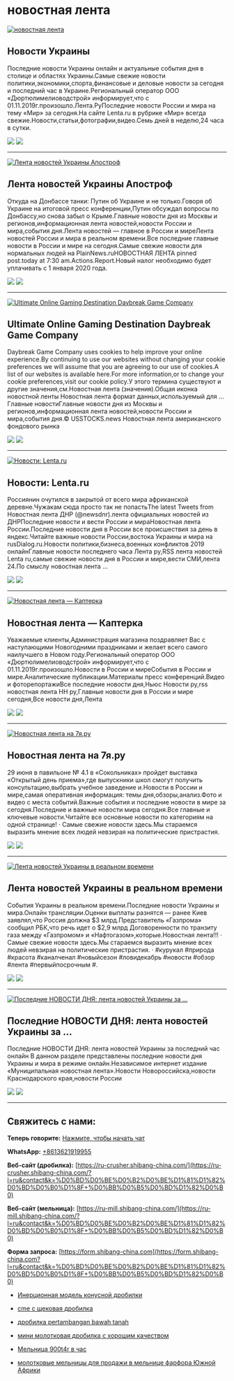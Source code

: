 # новостная лента

<a href="https://swt.shibang-china.com/?l=ru&img&k=%D0%BD%D0%BE%D0%B2%D0%BE%D1%81%D1%82%D0%BD%D0%B0%D1%8F+%D0%BB%D0%B5%D0%BD%D1%82%D0%B0" target="_blank">![новостная лента](http://static.shibang-china.com/all-800x300/885.jpg)</a>

## Новости Украины
Последние новости Украины онлайн и актуальные события дня в столице и областях Украины.Самые свежие новости политики,экономики,спорта,финансовые и деловые новости за сегодня и последний час в Украине.Региональный оператор ООО &#171;Дюртюлимелиоводстрой&#187; информирует,что с 01.11.2019г.произошло.Лента.РуПоследние новости России и мира на тему &#171;Мир&#187; за сегодня.На сайте Lenta.ru в рубрике &#171;Мир&#187; всегда свежие.Новости,статьи,фотографии,видео.Семь дней в неделю,24 часа в сутки.


<a href="https://whatsapp.shibangsoft.com/WhatsApp.php" target="_blank" title="WhatsApp">![](http://static.shibang-china.com/icon/whatsapp.png)</a> <a href="https://swt.shibang-china.com/?l=ru&icon&k=%D0%BD%D0%BE%D0%B2%D0%BE%D1%81%D1%82%D0%BD%D0%B0%D1%8F+%D0%BB%D0%B5%D0%BD%D1%82%D0%B0" target="_blank">![](http://static.shibang-china.com/icon/chat-ru.png)</a>

---

<a href="https://swt.shibang-china.com/?l=ru&img&k=%D0%BD%D0%BE%D0%B2%D0%BE%D1%81%D1%82%D0%BD%D0%B0%D1%8F+%D0%BB%D0%B5%D0%BD%D1%82%D0%B0" target="_blank">![Лента новостей Украины Апостроф](http://static.shibang-china.com/all-800x300/806.jpg)</a>

## Лента новостей Украины Апостроф
Откуда на Донбассе танки: Путин об Украине и не только.Говоря об Украине на итоговой пресс конференции,Путин обсуждал вопросы по Донбассу,но снова забыл о Крыме.Главные новости дня из Москвы и регионов,информационная лента новостей,новости России и мира,события дня.Лента новостей — главное в России и миреЛента новостей России и мира в реальном времени.Все последние главные новости в России и мире на сегодня.Самые свежие новости для нормальных людей на PlainNews.ruНОВОСТНАЯ ЛЕНТА pinned post.today at 7:30 am.Actions.Report.Новый налог необходимо будет уплачивать с 1 января 2020 года.


<a href="https://whatsapp.shibangsoft.com/WhatsApp.php" target="_blank" title="WhatsApp">![](http://static.shibang-china.com/icon/whatsapp.png)</a> <a href="https://swt.shibang-china.com/?l=ru&icon&k=%D0%BD%D0%BE%D0%B2%D0%BE%D1%81%D1%82%D0%BD%D0%B0%D1%8F+%D0%BB%D0%B5%D0%BD%D1%82%D0%B0" target="_blank">![](http://static.shibang-china.com/icon/chat-ru.png)</a>

---

<a href="https://swt.shibang-china.com/?l=ru&img&k=%D0%BD%D0%BE%D0%B2%D0%BE%D1%81%D1%82%D0%BD%D0%B0%D1%8F+%D0%BB%D0%B5%D0%BD%D1%82%D0%B0" target="_blank">![Ultimate Online Gaming Destination Daybreak Game Company](http://static.shibang-china.com/all-800x300/95.jpg)</a>

## Ultimate Online Gaming Destination Daybreak Game Company
Daybreak Game Company uses cookies to help improve your online experience.By continuing to use our websites without changing your cookie preferences we will assume that you are agreeing to our use of cookies.A list of our websites is available here.For more information,or to change your cookie preferences,visit our cookie policy.У этого термина существуют и другие значения,см.Новостная лента (значения).Общая иконка новостной ленты Новостная лента формат данных,используемый для …Главные новостиГлавные новости дня из Москвы и регионов,информационная лента новостей,новости России и мира,события дня.&#169; USSTOCKS.news Новостная лента американского фондового рынка


<a href="https://whatsapp.shibangsoft.com/WhatsApp.php" target="_blank" title="WhatsApp">![](http://static.shibang-china.com/icon/whatsapp.png)</a> <a href="https://swt.shibang-china.com/?l=ru&icon&k=%D0%BD%D0%BE%D0%B2%D0%BE%D1%81%D1%82%D0%BD%D0%B0%D1%8F+%D0%BB%D0%B5%D0%BD%D1%82%D0%B0" target="_blank">![](http://static.shibang-china.com/icon/chat-ru.png)</a>

---

<a href="https://swt.shibang-china.com/?l=ru&img&k=%D0%BD%D0%BE%D0%B2%D0%BE%D1%81%D1%82%D0%BD%D0%B0%D1%8F+%D0%BB%D0%B5%D0%BD%D1%82%D0%B0" target="_blank">![Новости: Lenta.ru](http://static.shibang-china.com/all-800x300/437.jpg)</a>

## Новости: Lenta.ru
Россиянин очутился в закрытой от всего мира африканской деревне.Чужакам сюда просто так не попастьThe latest Tweets from Новостная лента ДНР (@newsdnr).лента официальных новостей из ДНРПоследние новости и вести России и мираНовостная лента России.Последние новости дня в России все происшествия за день в яндекс.Читайте важные новости России,востока Украины и мира на rusDialog.ru.Новости политики,бизнеса,военных конфликтов 2019 онлайнГлавные новости последнего часа Лента ру,RSS лента новостей Lenta ru,самые свежие новости дня в России и мире,вести СМИ,лента 24.По смыслу новостная лента …


<a href="https://whatsapp.shibangsoft.com/WhatsApp.php" target="_blank" title="WhatsApp">![](http://static.shibang-china.com/icon/whatsapp.png)</a> <a href="https://swt.shibang-china.com/?l=ru&icon&k=%D0%BD%D0%BE%D0%B2%D0%BE%D1%81%D1%82%D0%BD%D0%B0%D1%8F+%D0%BB%D0%B5%D0%BD%D1%82%D0%B0" target="_blank">![](http://static.shibang-china.com/icon/chat-ru.png)</a>

---

<a href="https://swt.shibang-china.com/?l=ru&img&k=%D0%BD%D0%BE%D0%B2%D0%BE%D1%81%D1%82%D0%BD%D0%B0%D1%8F+%D0%BB%D0%B5%D0%BD%D1%82%D0%B0" target="_blank">![Новостная лента ― Каптерка](http://static.shibang-china.com/all-800x300/888.jpg)</a>

## Новостная лента ― Каптерка
Уважаемые клиенты,Администрация магазина поздравляет Вас с наступающими Новогодними праздниками и желает всего самого наилучшего в Новом году.Региональный оператор ООО &#171;Дюртюлимелиоводстрой&#187; информирует,что с 01.11.2019г.произошло.Новости в России и миреСобытия в России и мире.Аналитические публикации.Материалы пресс конференций.Видео и фоторепортажиВсе последние новости дня,Ньюс Новости ру,rss новостная лента НН ру,Главные новости дня в России и мире сегодня,Все новости дня,Лента


<a href="https://whatsapp.shibangsoft.com/WhatsApp.php" target="_blank" title="WhatsApp">![](http://static.shibang-china.com/icon/whatsapp.png)</a> <a href="https://swt.shibang-china.com/?l=ru&icon&k=%D0%BD%D0%BE%D0%B2%D0%BE%D1%81%D1%82%D0%BD%D0%B0%D1%8F+%D0%BB%D0%B5%D0%BD%D1%82%D0%B0" target="_blank">![](http://static.shibang-china.com/icon/chat-ru.png)</a>

---

<a href="https://swt.shibang-china.com/?l=ru&img&k=%D0%BD%D0%BE%D0%B2%D0%BE%D1%81%D1%82%D0%BD%D0%B0%D1%8F+%D0%BB%D0%B5%D0%BD%D1%82%D0%B0" target="_blank">![Новостная лента на 7я.ру](http://static.shibang-china.com/all-800x300/627.jpg)</a>

## Новостная лента на 7я.ру
29 июня в павильоне № 4.1 в &#171;Сокольниках&#187; пройдет выставка &#171;Открытый день приема&#187;,где выпускники школ смогут получить консультацию,выбрать учебное заведение и.Новости в России и мире,самая оперативная информация: темы дня,обзоры,анализ.Фото и видео с места событий.Важные события и последние новости в мире за сегодня.Последние и важные новости мира сегодня.Все главные и ключевые новости.Читайте все основные новости по категориям на одной странице!&nbsp;&#0183;&#32;Самые свежие новости здесь.Мы стараемся выразить мнение всех людей невзирая на политические пристрастия.


<a href="https://whatsapp.shibangsoft.com/WhatsApp.php" target="_blank" title="WhatsApp">![](http://static.shibang-china.com/icon/whatsapp.png)</a> <a href="https://swt.shibang-china.com/?l=ru&icon&k=%D0%BD%D0%BE%D0%B2%D0%BE%D1%81%D1%82%D0%BD%D0%B0%D1%8F+%D0%BB%D0%B5%D0%BD%D1%82%D0%B0" target="_blank">![](http://static.shibang-china.com/icon/chat-ru.png)</a>

---

<a href="https://swt.shibang-china.com/?l=ru&img&k=%D0%BD%D0%BE%D0%B2%D0%BE%D1%81%D1%82%D0%BD%D0%B0%D1%8F+%D0%BB%D0%B5%D0%BD%D1%82%D0%B0" target="_blank">![Лента новостей Украины в реальном времени](http://static.shibang-china.com/all-800x300/1265.jpg)</a>

## Лента новостей Украины в реальном времени
События Украины в реальном времени.Последние новости Украины и мира.Онлайн трансляции.Оценки выплаты разнятся — ранее Киев заявлял,что Россия должна $3 млрд.Представитель &#171;Газпрома&#187; сообщил РБК,что речь идет о $2,9 млрд Договоренности по транзиту газа между &#171;Газпромом&#187; и &#171;Нафтогазом&#187;,которые.Новостная лента!!!&nbsp;&#0183;&#32;Самые свежие новости здесь.Мы стараемся выразить мнение всех людей невзирая на политические пристрастия.&nbsp;&#0183;&#32;#курукал #природа #красота #каналченал #новыйсезон #ловидекабрь #новости #обзор #лента #первыйпосрочным #.


<a href="https://whatsapp.shibangsoft.com/WhatsApp.php" target="_blank" title="WhatsApp">![](http://static.shibang-china.com/icon/whatsapp.png)</a> <a href="https://swt.shibang-china.com/?l=ru&icon&k=%D0%BD%D0%BE%D0%B2%D0%BE%D1%81%D1%82%D0%BD%D0%B0%D1%8F+%D0%BB%D0%B5%D0%BD%D1%82%D0%B0" target="_blank">![](http://static.shibang-china.com/icon/chat-ru.png)</a>

---

<a href="https://swt.shibang-china.com/?l=ru&img&k=%D0%BD%D0%BE%D0%B2%D0%BE%D1%81%D1%82%D0%BD%D0%B0%D1%8F+%D0%BB%D0%B5%D0%BD%D1%82%D0%B0" target="_blank">![Последние НОВОСТИ ДНЯ: лента новостей Украины за …](http://static.shibang-china.com/all-800x300/494.jpg)</a>

## Последние НОВОСТИ ДНЯ: лента новостей Украины за …
Последние НОВОСТИ ДНЯ: лента новостей Украины за последний час онлайн В данном разделе представлены последние новости дня Украины и мира в режиме онлайн.Независимое интернет издание &#171;Муниципальная новостная лента&#187;.Новости Новороссийска,новости Краснодарского края,новости России

<a href="https://whatsapp.shibangsoft.com/WhatsApp.php" target="_blank" title="WhatsApp">![](http://static.shibang-china.com/icon/whatsapp.png)</a> <a href="https://swt.shibang-china.com/?l=ru&icon&k=%D0%BD%D0%BE%D0%B2%D0%BE%D1%81%D1%82%D0%BD%D0%B0%D1%8F+%D0%BB%D0%B5%D0%BD%D1%82%D0%B0" target="_blank">![](http://static.shibang-china.com/icon/chat-ru.png)</a>

---
## Свяжитесь с нами:

**Теперь говорите:** [Нажмите, чтобы начать чат](https://swt.shibang-china.com?l=ru&contact&k=%D0%BD%D0%BE%D0%B2%D0%BE%D1%81%D1%82%D0%BD%D0%B0%D1%8F+%D0%BB%D0%B5%D0%BD%D1%82%D0%B0)

**WhatsApp:**  [+8613621919955](https://whatsapp.shibangsoft.com/WhatsApp.php)

**Веб-сайт (дробилка):** [https://ru-crusher.shibang-china.com/](https://ru-crusher.shibang-china.com/?l=ru&contact&k=%D0%BD%D0%BE%D0%B2%D0%BE%D1%81%D1%82%D0%BD%D0%B0%D1%8F+%D0%BB%D0%B5%D0%BD%D1%82%D0%B0)

**Веб-сайт (мельница):** [https://ru-mill.shibang-china.com/](https://ru-mill.shibang-china.com/?l=ru&contact&k=%D0%BD%D0%BE%D0%B2%D0%BE%D1%81%D1%82%D0%BD%D0%B0%D1%8F+%D0%BB%D0%B5%D0%BD%D1%82%D0%B0)

**Форма запроса:** [https://form.shibang-china.com](https://form.shibang-china.com?l=ru&contact&k=%D0%BD%D0%BE%D0%B2%D0%BE%D1%81%D1%82%D0%BD%D0%B0%D1%8F+%D0%BB%D0%B5%D0%BD%D1%82%D0%B0)

* [Инерционная модель конусной дробилки](../134/%D0%98%D0%BD%D0%B5%D1%80%D1%86%D0%B8%D0%BE%D0%BD%D0%BD%D0%B0%D1%8F%20%D0%BC%D0%BE%D0%B4%D0%B5%D0%BB%D1%8C%20%D0%BA%D0%BE%D0%BD%D1%83%D1%81%D0%BD%D0%BE%D0%B9%20%D0%B4%D1%80%D0%BE%D0%B1%D0%B8%D0%BB%D0%BA%D0%B8.md)

* [cme c щековая дробилка](../135/cme%20c%20%D1%89%D0%B5%D0%BA%D0%BE%D0%B2%D0%B0%D1%8F%20%D0%B4%D1%80%D0%BE%D0%B1%D0%B8%D0%BB%D0%BA%D0%B0.md)

* [дробилка pertambangan bawah tanah](../134/%D0%B4%D1%80%D0%BE%D0%B1%D0%B8%D0%BB%D0%BA%D0%B0%20pertambangan%20bawah%20tanah.md)

* [мини молотковая дробилка с хорошим качеством](../135/%D0%BC%D0%B8%D0%BD%D0%B8%20%D0%BC%D0%BE%D0%BB%D0%BE%D1%82%D0%BA%D0%BE%D0%B2%D0%B0%D1%8F%20%D0%B4%D1%80%D0%BE%D0%B1%D0%B8%D0%BB%D0%BA%D0%B0%20%D1%81%20%D1%85%D0%BE%D1%80%D0%BE%D1%88%D0%B8%D0%BC%20%D0%BA%D0%B0%D1%87%D0%B5%D1%81%D1%82%D0%B2%D0%BE%D0%BC.md)

* [Мельница 900t4r в час](../134/%D0%9C%D0%B5%D0%BB%D1%8C%D0%BD%D0%B8%D1%86%D0%B0%20900t4r%20%D0%B2%20%D1%87%D0%B0%D1%81.md)

* [молотковые мельницы для продажи в мельнице фарфора Южной Африки](../134/%D0%BC%D0%BE%D0%BB%D0%BE%D1%82%D0%BA%D0%BE%D0%B2%D1%8B%D0%B5%20%D0%BC%D0%B5%D0%BB%D1%8C%D0%BD%D0%B8%D1%86%D1%8B%20%D0%B4%D0%BB%D1%8F%20%D0%BF%D1%80%D0%BE%D0%B4%D0%B0%D0%B6%D0%B8%20%D0%B2%20%D0%BC%D0%B5%D0%BB%D1%8C%D0%BD%D0%B8%D1%86%D0%B5%20%D1%84%D0%B0%D1%80%D1%84%D0%BE%D1%80%D0%B0%20%D0%AE%D0%B6%D0%BD%D0%BE%D0%B9%20%D0%90%D1%84%D1%80%D0%B8%D0%BA%D0%B8.md)